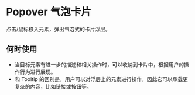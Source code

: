 # Popover 气泡卡片
点击/鼠标移入元素，弹出气泡式的卡片浮层。
## 何时使用
* 当目标元素有进一步的描述和相关操作时，可以收纳到卡片中，根据用户的操作行为进行展现。
* 和 Tooltip 的区别是，用户可以对浮层上的元素进行操作，因此它可以承载更复杂的内容，比如链接或按钮等。